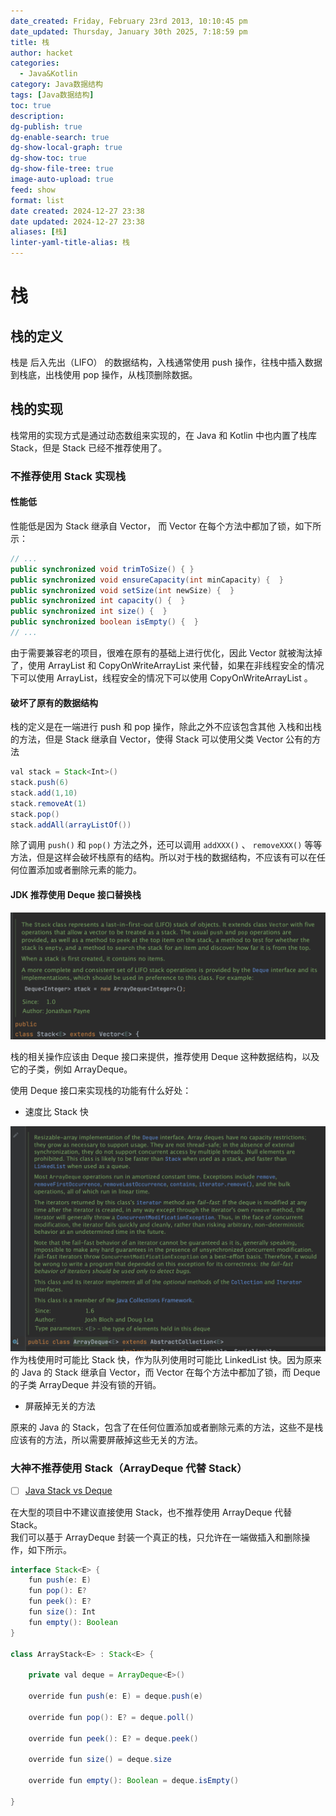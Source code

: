 ```yaml
---
date_created: Friday, February 23rd 2013, 10:10:45 pm
date_updated: Thursday, January 30th 2025, 7:18:59 pm
title: 栈
author: hacket
categories:
  - Java&Kotlin
category: Java数据结构
tags: [Java数据结构]
toc: true
description: 
dg-publish: true
dg-enable-search: true
dg-show-local-graph: true
dg-show-toc: true
dg-show-file-tree: true
image-auto-upload: true
feed: show
format: list
date created: 2024-12-27 23:38
date updated: 2024-12-27 23:38
aliases: [栈]
linter-yaml-title-alias: 栈
---
```


# 栈

## 栈的定义

栈是 后入先出（LIFO） 的数据结构，入栈通常使用 push 操作，往栈中插入数据到栈底，出栈使用 pop 操作，从栈顶删除数据。

## 栈的实现

栈常用的实现方式是通过动态数组来实现的，在 Java 和 Kotlin 中也内置了栈库 Stack，但是 Stack 已经不推荐使用了。

### 不推荐使用 Stack 实现栈

#### 性能低

性能低是因为 Stack 继承自 Vector， 而 Vector 在每个方法中都加了锁，如下所示：

```java
// ...
public synchronized void trimToSize() { }
public synchronized void ensureCapacity(int minCapacity) {  }
public synchronized void setSize(int newSize) {  }
public synchronized int capacity() {  }
public synchronized int size() {  }
public synchronized boolean isEmpty() {  }
// ...
```

由于需要兼容老的项目，很难在原有的基础上进行优化，因此 Vector 就被淘汰掉了，使用 ArrayList 和 CopyOnWriteArrayList 来代替，如果在非线程安全的情况下可以使用 ArrayList，线程安全的情况下可以使用 CopyOnWriteArrayList 。

#### 破坏了原有的数据结构

栈的定义是在一端进行 push 和 pop 操作，除此之外不应该包含其他 入栈和出栈 的方法，但是 Stack 继承自 Vector，使得 Stack 可以使用父类 Vector 公有的方法

```java
val stack = Stack<Int>()
stack.push(6)
stack.add(1,10)
stack.removeAt(1)
stack.pop()
stack.addAll(arrayListOf())
```

除了调用 `push()` 和 `pop()` 方法之外，还可以调用 `addXXX()` 、 `removeXXX()` 等等方法，但是这样会破坏栈原有的结构。所以对于栈的数据结构，不应该有可以在任何位置添加或者删除元素的能力。

#### JDK 推荐使用 Deque 接口替换栈

![w2ync](https://raw.githubusercontent.com/hacket/ObsidianOSS/master/obsidian/w2ync.png)<br />

栈的相关操作应该由 Deque 接口来提供，推荐使用 Deque 这种数据结构，以及它的子类，例如 ArrayDeque。<br />

使用 Deque 接口来实现栈的功能有什么好处：

- 速度比 Stack 快

![6o9w3](https://raw.githubusercontent.com/hacket/ObsidianOSS/master/obsidian/6o9w3.png)<br />作为栈使用时可能比 Stack 快，作为队列使用时可能比 LinkedList 快。因为原来的 Java 的 Stack 继承自 Vector，而 Vector 在每个方法中都加了锁，而 Deque 的子类 ArrayDeque 并没有锁的开销。

- 屏蔽掉无关的方法

原来的 Java 的 Stack，包含了在任何位置添加或者删除元素的方法，这些不是栈应该有的方法，所以需要屏蔽掉这些无关的方法。

### 大神不推荐使用 Stack（ArrayDeque 代替 Stack）

- [ ] [Java Stack vs Deque](http://baddotrobot.com/blog/2013/01/10/stack-vs-deque/)

在大型的项目中不建议直接使用 Stack，也不推荐使用 ArrayDeque 代替 Stack。<br />我们可以基于 ArrayDeque 封装一个真正的栈，只允许在一端做插入和删除操作，如下所示。

```java
interface Stack<E> {
    fun push(e: E)
    fun pop(): E?
    fun peek(): E?
    fun size(): Int
    fun empty(): Boolean
}

class ArrayStack<E> : Stack<E> {

    private val deque = ArrayDeque<E>()

    override fun push(e: E) = deque.push(e)

    override fun pop(): E? = deque.poll()

    override fun peek(): E? = deque.peek()

    override fun size() = deque.size

    override fun empty(): Boolean = deque.isEmpty()

}
```
